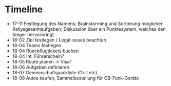 # Timeline

* 17-11 Festlegung des Namens; Brainstorming und Sortierung möglicher Rallyegesamtaufgaben; Diskussion über ein Punktesystem, welches den Sieger hervorbringt.
* 18-02 Ziel festlegen / Legal issues beachten
* 18-04 Teams festlegen
* 18-04 Rueckflugtickets buchen
* 18-04 Int. Führerschein?
* 18-05 Route planen -> Visa!
* 18-06 Aufgaben definieren
* 18-07 Gemeinschaftspackliste (Grill etc)
* 18-08 Autos kaufen, Sammelbestellung für CB-Funk-Geräte